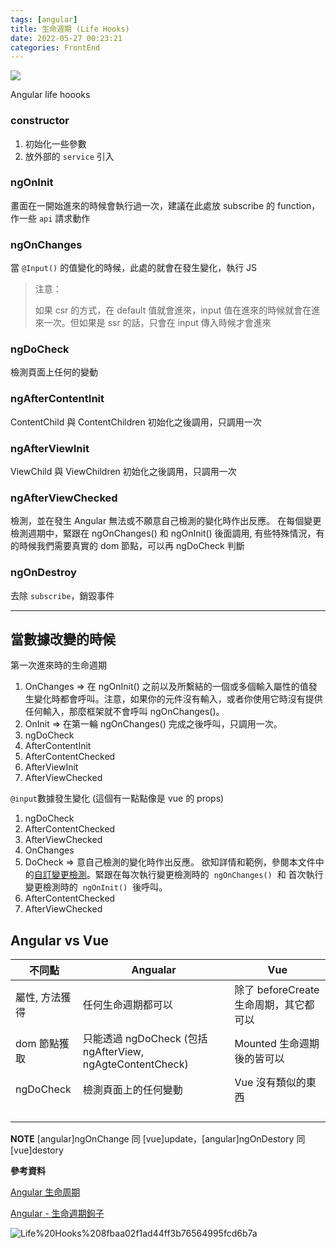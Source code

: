 ```yaml
---
tags: [angular]
title: 生命週期 (Life Hooks)
date: 2022-05-27 00:23:21
categories: FrontEnd
---
```


![](https://ik.imagekit.io/14v7jwku5tz/Blog/%E6%88%AA%E5%9C%96_2022-10-24_%E4%B8%8B%E5%8D%8810.02.43_gU7sEkE6u.png?ik-sdk-version=javascript-1.4.3&updatedAt=1666620253816)

Angular life hoooks

<!--more-->

### constructor

1. 初始化一些參數
2. 放外部的 `service` 引入

### ngOnInit

畫面在一開始進來的時候會執行過一次，建議在此處放 subscribe 的 function，作一些 `api` 請求動作

### ngOnChanges

當 `@Input()` 的值變化的時候，此處的就會在發生變化，執行 JS

> 注意：
>
> 如果 csr 的方式，在 default 值就會進來，input 值在進來的時候就會在進來一次。但如果是 ssr 的話，只會在 input 傳入時候才會進來

### ngDoCheck

檢測頁面上任何的變動

### ngAfterContentInit

ContentChild 與 ContentChildren 初始化之後調用，只調用一次

### ngAfterViewInit

ViewChild 與 ViewChildren 初始化之後調用，只調用一次

### ngAfterViewChecked

檢測，並在發生 Angular 無法或不願意自己檢測的變化時作出反應。
在每個變更檢測週期中，緊跟在 ngOnChanges() 和 ngOnInit() 後面調用,
有些特殊情況，有的時候我們需要真實的 dom 節點，可以再 ngDoCheck 判斷

### ngOnDestroy

去除 `subscribe`，銷毀事件

---

## 當數據改變的時候

第一次進來時的生命週期

1. OnChanges ⇒ 在 ngOnInit() 之前以及所繫結的一個或多個輸入屬性的值發生變化時都會呼叫。注意，如果你的元件沒有輸入，或者你使用它時沒有提供任何輸入，那麼框架就不會呼叫 ngOnChanges()。
2. OnInit ⇒ 在第一輪 ngOnChanges() 完成之後呼叫，只調用一次。
3. ngDoCheck
4. AfterContentInit
5. AfterContentChecked
6. AfterViewInit
7. AfterViewChecked

`@input`數據發生變化 (這個有一點點像是 vue 的 props)

1. ngDoCheck
2. AfterContentChecked
3. AfterViewChecked
4. OnChanges
5. DoCheck ⇒ 意自己檢測的變化時作出反應。 欲知詳情和範例，參閱本文件中的[自訂變更檢測](https://angular.tw/guide/lifecycle-hooks#docheck)。緊跟在每次執行變更檢測時的  `ngOnChanges()`  和 首次執行變更檢測時的  `ngOnInit()`  後呼叫。
6. AfterContentChecked
7. AfterViewChecked

## Angular vs Vue

| 不同點         | Angualar                                                  | Vue                                    |
| -------------- | --------------------------------------------------------- | -------------------------------------- |
| 屬性, 方法獲得 | 任何生命週期都可以                                        | 除了 beforeCreate 生命周期，其它都可以 |
| dom 節點獲取   | 只能透過 ngDoCheck (包括 ngAfterView, ngAgteContentCheck) | Mounted 生命週期後的皆可以             |
| ngDoCheck      | 檢測頁面上的任何變動                                      | Vue 沒有類似的東西                     |
|                |                                                           |                                        |
|                |                                                           |                                        |
|                |                                                           |                                        |
|                |                                                           |                                        |

**NOTE** [angular]ngOnChange 同 [vue]update，[angular]ngOnDestory 同 [vue]destory

**參考資料**

[Angular 生命周期](https://zhuanlan.zhihu.com/p/96509858)

[Angular - 生命週期鉤子](https://angular.tw/guide/lifecycle-hooks)

![Life%20Hooks%208fbaa02f1ad44ff3b76564995fcd6b7a](https://ik.imagekit.io/14v7jwku5tz/Blogger/Docusaurus/_2021-07-21_1.34.35_Dg4tjbQDl.png?ik-sdk-version=javascript-1.4.3&updatedAt=1644802619918)

